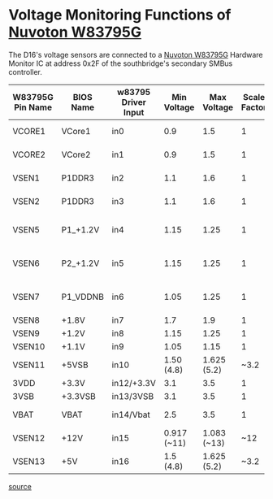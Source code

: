 Voltage Monitoring Functions of [Nuvoton W83795G]
=================================================

The D16's voltage sensors are connected to a [Nuvoton W83795G] Hardware Monitor IC at address 0x2F of the southbridge's secondary
SMBus controller.

[Nuvoton W83795G]: http://www.nuvoton.com/resource-files/Nuvoton_W83795G_W83795ADG_Datasheet_V1.43.pdf

| W83795G Pin Name | BIOS Name | w83795 Driver Input | Min Voltage | Max Voltage | Scale Factor | Comments                          |
| ---------------- | --------- | ------------------- | ----------- | ----------- | ------------ | --------------------------------- |
| VCORE1           | VCore1    | in0                 | 0.9         | 1.5         | 1            | CPU 0 Core Voltage                |
| VCORE2           | VCore2    | in1                 | 0.9         | 1.5         | 1            | CPU 1 Core Voltage                |
| VSEN1            | P1DDR3    | in2                 | 1.1         | 1.6         | 1            | CPU 0 DRAM Voltage                |
| VSEN2            | P1DDR3    | in3                 | 1.1         | 1.6         | 1            | CPU 1 DRAM Voltage                |
| VSEN5            | P1_+1.2V  | in4                 | 1.15        | 1.25        | 1            | CPU 0 HyperTransport Link Voltage |
| VSEN6            | P2_+1.2V  | in5                 | 1.15        | 1.25        | 1            | CPU 1 HyperTransport Link Voltage |
| VSEN7            | P1_VDDNB  | in6                 | 1.05        | 1.25        | 1            | SR5690 (Northbridge) Core Voltage |
| VSEN8            | +1.8V     | in7                 | 1.7         | 1.9         | 1            | 1.8V                              |
| VSEN9            | +1.2V     | in8                 | 1.15        | 1.25        | 1            | 1.2V                              |
| VSEN10           | +1.1V     | in9                 | 1.05        | 1.15        | 1            | 1.1V                              |
| VSEN11           | +5VSB     | in10                | 1.50 (4.8)  | 1.625 (5.2) | ~3.2         | 5VSB                              |
| 3VDD             | +3.3V     | in12/+3.3V          | 3.1         | 3.5         | 1            | 3.3V                              |
| 3VSB             | +3.3VSB   | in13/3VSB           | 3.1         | 3.5         | 1            | 3.3VSB                            |
| VBAT             | VBAT      | in14/Vbat           | 2.5         | 3.5         | 1            | CMOS Battery Voltage              |
| VSEN12           | +12V      | in15                | 0.917 (~11) | 1.083 (~13) | ~12          | 12V                               |
| VSEN13           | +5V       | in16                | 1.5 (4.8)   | 1.625 (5.2) | ~3.2         | 5V                                |

[source](https://review.coreboot.org/cgit/coreboot.git/tree/src/mainboard/asus/kgpe-d16/devicetree.cb?id=8d6d3fa109ca6895008639e12b0eb48d700e8665)

